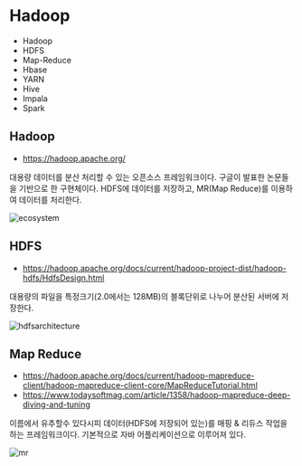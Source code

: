 # Hadoop

- Hadoop
- HDFS
- Map-Reduce
- Hbase
- YARN
- Hive
- Impala
- Spark

## Hadoop

- https://hadoop.apache.org/

대용량 데이터를 분산 처리할 수 있는 오픈소스 프레임워크이다. 구글이 발표한 논문들을 기반으로 한 구현체이다. HDFS에 데이터를 저장하고, MR(Map Reduce)를 이용하여 데이터를 처리한다.


![ecosystem](https://user-images.githubusercontent.com/46305139/106387599-cf51b600-641d-11eb-815e-b5f729d4a5a2.png)


## HDFS

- https://hadoop.apache.org/docs/current/hadoop-project-dist/hadoop-hdfs/HdfsDesign.html

대용량의 파일을 특정크기(2.0에서는 128MB)의 블록단위로 나누어 분산된 서버에 저장한다.

![hdfsarchitecture](https://user-images.githubusercontent.com/46305139/106386976-f064d780-641a-11eb-9ee0-244caa65e627.png)



## Map Reduce

- https://hadoop.apache.org/docs/current/hadoop-mapreduce-client/hadoop-mapreduce-client-core/MapReduceTutorial.html
- https://www.todaysoftmag.com/article/1358/hadoop-mapreduce-deep-diving-and-tuning


이름에서 유추할수 있다시피 데이터(HDFS에 저장되어 있는)를 매핑 & 리듀스 작업을 하는 프레임워크이다. 기본적으로 자바 어플리케이션으로 이루어져 있다.

![mr](https://user-images.githubusercontent.com/46305139/106388357-76841c80-6421-11eb-9c85-0c7f7ce0153c.png)


